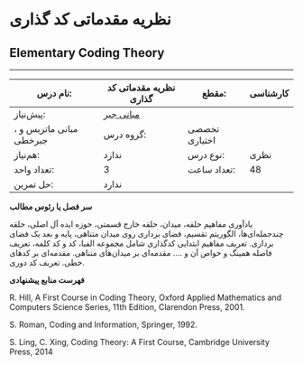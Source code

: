 # نظریه مقدماتی کد گذاری
## Elementary Coding Theory
_______________________________________________________________________________
| نام درس:    | نظریه مقدماتی کد گذاری                                                 | مقطع:       | کارشناسی      |
| ----------- | ---------------------------------------------------------------------- | ----------- | ------------- |
| پیش‌نیاز:   | [مبانی جبر](elective/Foundation-of-Algebra.md)
، مبانی ماتریس و جبرخطی | گروه درس:   | تخصصی اختیاری |
| هم‌نیاز:    | ندارد                                                                  | نوع درس:    | نظری          |
| تعداد واحد: | 3                                                                      | تعداد ساعت: | 48            |
| حل تمرین:   |  ندارد                                                                 |             |               |

**سر فصل یا رئوس مطالب**

یادآوری مفاهیم حلقه، میدان، حلقه خارج قسمتی، حوزه ایده آل اصلی، حلقه چندجمله‌ای‌ها، الگوریتم تقسیم، فضای برداری روی میدان متناهی، پایه و بعد یک فضای برداری. تعریف مفاهیم ابتدایی کدگذاری شامل مجموعه الفبا، کد و کد کلمه، تعریف فاصله همینگ و خواص آن و ….  مقدمه‌ای بر میدان‌های متناهی. مقدمه‌ای بر کدهای خطی. تعریف کد دوری.

**فهرست منابع پیشنهادی**

R. Hill, A First Course in Coding Theory, Oxford Applied Mathematics and Computers Science Series, 11th Edition, Clarendon Press, 2001.

S. Roman, Coding and Information, Springer, 1992.

S. Ling, C. Xing, Coding Theory: A First Course, Cambridge University Press, 2014
